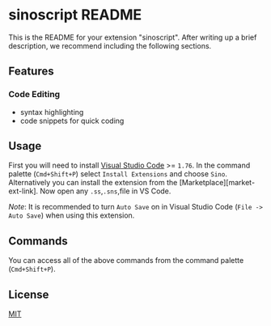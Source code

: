 # sinoscript README

This is the README for your extension "sinoscript". After writing up a brief description, we recommend including the following sections.

<!-- ## Preview

![First demo screenshot](./images/demo.png) -->

## Features

### Code Editing

- syntax highlighting
- code snippets for quick coding

## Usage

First you will need to install [Visual Studio Code][vs-code] >= `1.76`.
In the command palette (`Cmd+Shift+P`) select `Install Extensions` and choose `Sino`.
Alternatively you can install the extension from the [Marketplace][market-ext-link].
Now open any `.ss`,`.sns`,file in VS Code.

_Note_: It is recommended to turn `Auto Save` on
    in Visual Studio Code (`File -> Auto Save`) when using this extension.

## Commands

<!-- - `V: Run current file`
- `V: Format current file`
- `V: Build an optimized executable from current file`
- `V: Show V version`
- `V: Update VLS`
- `V: Restart VLS` -->

You can access all of the above commands from the command palette (`Cmd+Shift+P`).

## License

[MIT](./LICENSE)

<!-- Links -->
[vs-code]: https://code.visualstudio.com/
<!-- [market-ext-link]: https://marketplace.visualstudio.com/items?itemName=vlanguage.vscode-sino -->


